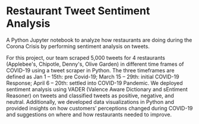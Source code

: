 # Restaurant Tweet Sentiment Analysis 

A Python Jupyter notebook to analyze how restaurants are doing during the Corona Crisis by performing sentiment analysis on tweets.

For this project, our team scraped 5,000 tweets for 4 restaurants (Applebee's, Chipotle, Denny's, Olive Garden) in different time frames of COVID-19 using a tweet scraper in Python. The three timeframes are defined as Jan 1 – 15th: pre Covid-19; March 15 – 29th: initial COVID-19 Response; April 6 – 20th: settled into COVID-19 Pandemic. We deployed sentiment analysis using VADER (Valence Aware Dictionary and sEntiment Reasoner) on tweets and classified tweets as positive, negative, and neutral. Additionally, we developed data visualizations in Python and provided insights on how customers’ perceptions changed during COVID-19 and suggestions on where and how restaurants needed to improve.  
